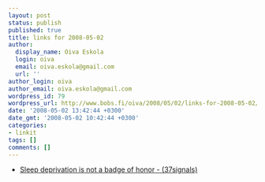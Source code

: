 ```yaml
---
layout: post
status: publish
published: true
title: links for 2008-05-02
author:
  display_name: Oiva Eskola
  login: oiva
  email: oiva.eskola@gmail.com
  url: ''
author_login: oiva
author_email: oiva.eskola@gmail.com
wordpress_id: 79
wordpress_url: http://www.bobs.fi/oiva/2008/05/02/links-for-2008-05-02/
date: '2008-05-02 13:42:44 +0300'
date_gmt: '2008-05-02 10:42:44 +0300'
categories:
- linkit
tags: []
comments: []
---
```

<ul class="delicious">
<li>
<div class="delicious-link"><a href="http://www.37signals.com/svn/posts/1006-sleep-deprivation-is-not-a-badge-of-honor">Sleep deprivation is not a badge of honor - (37signals)</a></div><br />
	</li>
</ul></p>
